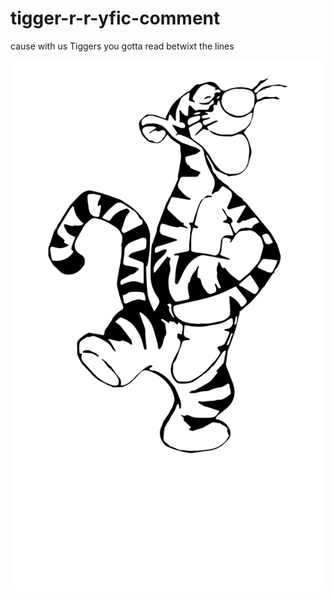# tigger-r-r-yfic-comment

cause with us Tiggers you gotta read betwixt the lines

[![](img/tigger.svg)]()
